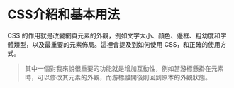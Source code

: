 # CSS介紹和基本用法

CSS 的作用就是改變網頁元素的外觀，例如文字大小、顏色、邊框、粗幼度和字體類型，以及最重要的元素佈局。這裡會提及到如何使用 CSS，和正確的使用方式。

> 其中一個對我來說很重要的功能就是增加互動性，例如當游標懸掛在元素時，可以修改其元素的外觀，而游標離開後則回到原本的外觀狀態。